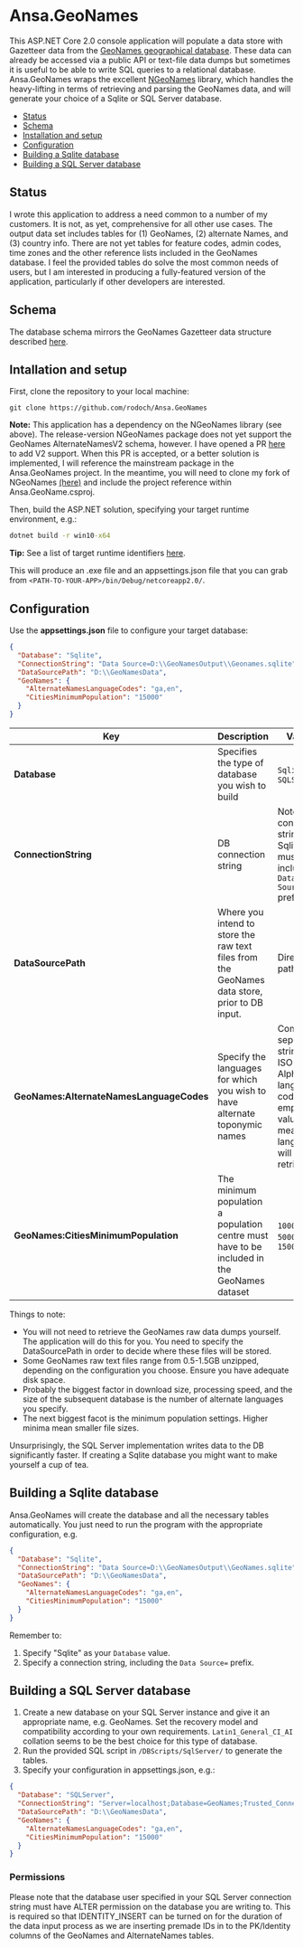 # Ansa.GeoNames

This ASP.NET Core 2.0 console application will populate a data store with Gazetteer data from the [GeoNames geographical database](http://www.geonames.org/). These data can already be accessed via a public API or text-file data dumps but sometimes it is useful to be able to write SQL queries to a relational database. Ansa.GeoNames wraps the excellent [NGeoNames](https://github.com/RobThree/NGeoNames) library, which handles the heavy-lifting in terms of retrieving and parsing the GeoNames data, and will generate your choice of a Sqlite or SQL Server database.

- [Status](#status)
- [Schema](#schema)
- [Installation and setup](#installation-and-setup)
- [Configuration](#configuration)
- [Building a Sqlite database](#building-a-sqlite-database)
- [Building a SQL Server database](#building-a-sql-server-database)

## Status

I wrote this application to address a need common to a number of my customers. It is not, as yet, comprehensive for all other use cases. The output data set includes tables for (1) GeoNames, (2) alternate Names, and (3) country info. There are not yet tables for feature codes, admin codes, time zones and the other reference lists included in the GeoNames database. I feel the provided tables do solve the most common needs of users, but I am interested in producing a fully-featured version of the application, particularly if other developers are interested.

## Schema

The database schema mirrors the GeoNames Gazetteer data structure described [here](http://download.geonames.org/export/dump/).

## Intallation and setup

First, clone the repository to your local machine:

```
git clone https://github.com/rodoch/Ansa.GeoNames
```

**Note:** This application has a dependency on the NGeoNames library (see above). The release-version NGeoNames package does not yet support the GeoNames AlternateNamesV2 schema, however. I have opened a PR [here](https://github.com/RobThree/NGeoNames/pull/7) to add V2 support. When this PR is accepted, or a better solution is implemented, I will reference the mainstream package in the Ansa.GeoNames project. In the meantime, you will need to clone my fork of NGeoNames [(here)](https://github.com/rodoch/NGeoNames) and include the project reference within Ansa.GeoName.csproj.

Then, build the ASP.NET solution, specifying your target runtime environment, e.g.:

```cmd
dotnet build -r win10-x64
```

**Tip:** See a list of target runtime identifiers [here](https://docs.microsoft.com/en-us/dotnet/core/rid-catalog?irgwc=1&OCID=AID681541_aff_7593_1243925&tduid=(ir_6d4f9ce9N213458eb7517c20a2b9db916)(7593)(1243925)(je6NUbpObpQ-wDYfcuMFmHDb6Ja3HC_Ryw)()&irclickid=6d4f9ce9N213458eb7517c20a2b9db916#using-rids?ranMID=24542&ranEAID=je6NUbpObpQ&ranSiteID=je6NUbpObpQ-wDYfcuMFmHDb6Ja3HC_Ryw&epi=je6NUbpObpQ-wDYfcuMFmHDb6Ja3HC_Ryw).

This will produce an .exe file and an appsettings.json file that you can grab from `<PATH-TO-YOUR-APP>/bin/Debug/netcoreapp2.0/`.

## Configuration

Use the **appsettings.json** file to configure your target database:

```json
{
  "Database": "Sqlite",
  "ConnectionString": "Data Source=D:\\GeoNamesOutput\\Geonames.sqlite",
  "DataSourcePath": "D:\\GeoNamesData",
  "GeoNames": {
    "AlternateNamesLanguageCodes": "ga,en",
    "CitiesMinimumPopulation": "15000"
  }
}
```

| Key | Description | Values |
| --- | --- | --- |
| **Database** | Specifies the type of database you wish to build | `Sqlite` OR `SQLServer` |
| **ConnectionString** | DB connection string | Note that a connection string for a Sqlite DB must include the `Data Source=` prefix |
| **DataSourcePath** | Where you intend to store the raw text files from the GeoNames data store, prior to DB input. | Directory path |
| **GeoNames:AlternateNamesLanguageCodes** | Specify the languages for which you wish to have alternate toponymic names | Comma-separated string of ISO Alpha-2 language codes. An empty value means all languages will be retrieved. |
| **GeoNames:CitiesMinimumPopulation** | The minimum population a population centre must have to be included in the GeoNames dataset | `1000` OR `5000` OR `15000` |

Things to note:

- You will not need to retrieve the GeoNames raw data dumps yourself. The application will do this for you. You need to specify the DataSourcePath in order to decide where these files will be stored.
- Some GeoNames raw text files range from 0.5-1.5GB unzipped, depending on the configuration you choose. Ensure you have adequate disk space.
- Probably the biggest factor in download size, processing speed, and the size of the subsequent database is the number of alternate languages you specify.
- The next biggest facot is the minimum population settings. Higher minima mean smaller file sizes.

Unsurprisingly, the SQL Server implementation writes data to the DB significantly faster. If creating a Sqlite database you might want to make yourself a cup of tea.

## Building a Sqlite database

Ansa.GeoNames will create the database and all the necessary tables automatically. You just need to run the program with the appropriate configuration, e.g.

```json
{
  "Database": "Sqlite",
  "ConnectionString": "Data Source=D:\\GeoNamesOutput\\GeoNames.sqlite",
  "DataSourcePath": "D:\\GeoNamesData",
  "GeoNames": {
    "AlternateNamesLanguageCodes": "ga,en",
    "CitiesMinimumPopulation": "15000"
  }
}
```

Remember to:

1. Specify "Sqlite" as your `Database` value.
2. Specify a connection string, including the `Data Source=` prefix.

## Building a SQL Server database

1. Create a new database on your SQL Server instance and give it an appropriate name, e.g. GeoNames. Set the recovery model and compatibility according to your own requirements. `Latin1_General_CI_AI` collation seems to be the best choice for this type of database.
2. Run the provided SQL script in `/DBScripts/SqlServer/` to generate the tables.
3. Specify your configuration in appsettings.json, e.g.:

```json
{
  "Database": "SQLServer",
  "ConnectionString": "Server=localhost;Database=GeoNames;Trusted_Connection=True;",
  "DataSourcePath": "D:\\GeoNamesData",
  "GeoNames": {
    "AlternateNamesLanguageCodes": "ga,en",
    "CitiesMinimumPopulation": "15000"
  }
}
```

### Permissions

Please note that the database user specified in your SQL Server connection string must have ALTER permission on the database you are writing to. This is required so that IDENTITY_INSERT can be turned on for the duration of the data input process as we are inserting premade IDs in to the PK/Identity columns of the GeoNames and AlternateNames tables.